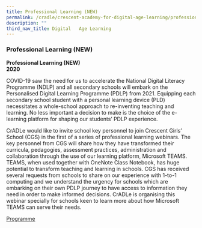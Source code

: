 ```yaml
---
title: Professional Learning (NEW)
permalink: /cradle/crescent-academy-for-digital-age-learning/professional-learning/
description: ""
third_nav_title: Digital   Age Learning
---
```

### **Professional Learning (NEW)**
**Professional Learning (NEW)<br>
2020**

COVID-19 saw the need for us to accelerate the National Digital Literacy Programme (NDLP) and all secondary schools will embark on the Personalised Digital Learning Programme (PDLP) from 2021. Equipping each secondary school student with a personal learning device (PLD) necessitates a whole-school approach to re-inventing teaching and learning. No less important a decision to make is the choice of the e-learning platform for shaping our students’ PDLP experience.

CrADLe would like to invite school key personnel to join Crescent Girls’ School (CGS) in the first of a series of professional learning webinars. The key personnel from CGS will share how they have transformed their curricula, pedagogies, assessment practices, administration and collaboration through the use of our learning platform, Microsoft TEAMS. TEAMS, when used together with OneNote Class Notebook, has huge potential to transform teaching and learning in schools. CGS has received several requests from schools to share on our experience with 1-to-1 computing and we understand the urgency for schools which are embarking on their own PDLP journey to have access to information they need in order to make informed decisions. CrADLe is organising this webinar specially for schools keen to learn more about how Microsoft TEAMS can serve their needs.

[Programme](/files/professional%20learning.pdf)